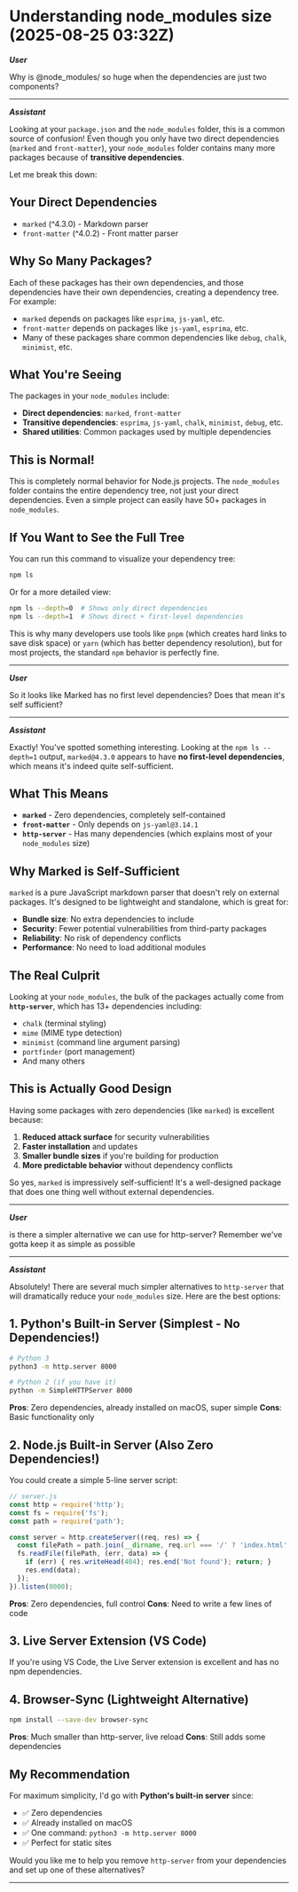 <!-- Generated by SpecStory -->

# Understanding node_modules size (2025-08-25 03:32Z)

_**User**_

Why is @node_modules/ so huge when the dependencies are just two components?

---

_**Assistant**_

Looking at your `package.json` and the `node_modules` folder, this is a common source of confusion! Even though you only have two direct dependencies (`marked` and `front-matter`), your `node_modules` folder contains many more packages because of **transitive dependencies**.

Let me break this down:

## Your Direct Dependencies
- `marked` (^4.3.0) - Markdown parser
- `front-matter` (^4.0.2) - Front matter parser

## Why So Many Packages?

Each of these packages has their own dependencies, and those dependencies have their own dependencies, creating a dependency tree. For example:

- `marked` depends on packages like `esprima`, `js-yaml`, etc.
- `front-matter` depends on packages like `js-yaml`, `esprima`, etc.
- Many of these packages share common dependencies like `debug`, `chalk`, `minimist`, etc.

## What You're Seeing

The packages in your `node_modules` include:
- **Direct dependencies**: `marked`, `front-matter`
- **Transitive dependencies**: `esprima`, `js-yaml`, `chalk`, `minimist`, `debug`, etc.
- **Shared utilities**: Common packages used by multiple dependencies

## This is Normal!

This is completely normal behavior for Node.js projects. The `node_modules` folder contains the entire dependency tree, not just your direct dependencies. Even a simple project can easily have 50+ packages in `node_modules`.

## If You Want to See the Full Tree

You can run this command to visualize your dependency tree:
```bash
npm ls
```

Or for a more detailed view:
```bash
npm ls --depth=0  # Shows only direct dependencies
npm ls --depth=1  # Shows direct + first-level dependencies
```

This is why many developers use tools like `pnpm` (which creates hard links to save disk space) or `yarn` (which has better dependency resolution), but for most projects, the standard `npm` behavior is perfectly fine.

---

_**User**_

So it looks like Marked has no first level dependencies? Does that mean it's self sufficient?

---

_**Assistant**_

Exactly! You've spotted something interesting. Looking at the `npm ls --depth=1` output, `marked@4.3.0` appears to have **no first-level dependencies**, which means it's indeed quite self-sufficient.

## What This Means

- **`marked`** - Zero dependencies, completely self-contained
- **`front-matter`** - Only depends on `js-yaml@3.14.1`
- **`http-server`** - Has many dependencies (which explains most of your `node_modules` size)

## Why Marked is Self-Sufficient

`marked` is a pure JavaScript markdown parser that doesn't rely on external packages. It's designed to be lightweight and standalone, which is great for:

- **Bundle size**: No extra dependencies to include
- **Security**: Fewer potential vulnerabilities from third-party packages
- **Reliability**: No risk of dependency conflicts
- **Performance**: No need to load additional modules

## The Real Culprit

Looking at your `node_modules`, the bulk of the packages actually come from **`http-server`**, which has 13+ dependencies including:
- `chalk` (terminal styling)
- `mime` (MIME type detection)
- `minimist` (command line argument parsing)
- `portfinder` (port management)
- And many others

## This is Actually Good Design

Having some packages with zero dependencies (like `marked`) is excellent because:
1. **Reduced attack surface** for security vulnerabilities
2. **Faster installation** and updates
3. **Smaller bundle sizes** if you're building for production
4. **More predictable behavior** without dependency conflicts

So yes, `marked` is impressively self-sufficient! It's a well-designed package that does one thing well without external dependencies.

---

_**User**_

is there a simpler alternative we can use for http-server? Remember we've gotta keep it as simple as possible

---

_**Assistant**_

Absolutely! There are several much simpler alternatives to `http-server` that will dramatically reduce your `node_modules` size. Here are the best options:

## 1. **Python's Built-in Server** (Simplest - No Dependencies!)
```bash
# Python 3
python3 -m http.server 8000

# Python 2 (if you have it)
python -m SimpleHTTPServer 8000
```
**Pros**: Zero dependencies, already installed on macOS, super simple
**Cons**: Basic functionality only

## 2. **Node.js Built-in Server** (Also Zero Dependencies!)
You could create a simple 5-line server script:
```javascript
// server.js
const http = require('http');
const fs = require('fs');
const path = require('path');

const server = http.createServer((req, res) => {
  const filePath = path.join(__dirname, req.url === '/' ? 'index.html' : req.url);
  fs.readFile(filePath, (err, data) => {
    if (err) { res.writeHead(404); res.end('Not found'); return; }
    res.end(data);
  });
}).listen(8000);
```
**Pros**: Zero dependencies, full control
**Cons**: Need to write a few lines of code

## 3. **Live Server Extension** (VS Code)
If you're using VS Code, the Live Server extension is excellent and has no npm dependencies.

## 4. **Browser-Sync** (Lightweight Alternative)
```bash
npm install --save-dev browser-sync
```
**Pros**: Much smaller than http-server, live reload
**Cons**: Still adds some dependencies

## My Recommendation

For maximum simplicity, I'd go with **Python's built-in server** since:
- ✅ Zero dependencies
- ✅ Already installed on macOS
- ✅ One command: `python3 -m http.server 8000`
- ✅ Perfect for static sites

Would you like me to help you remove `http-server` from your dependencies and set up one of these alternatives?

---


